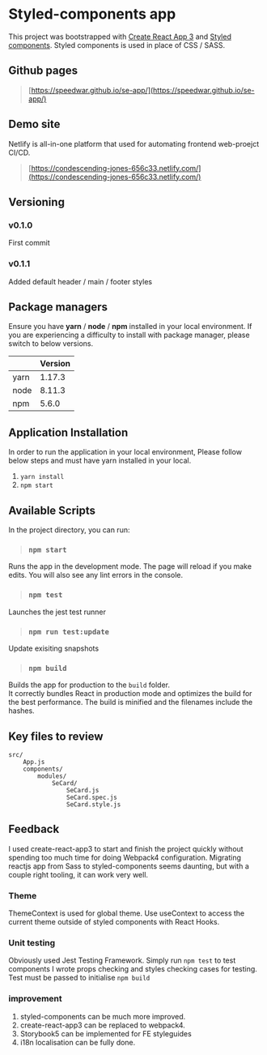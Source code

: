 # Styled-components app

This project was bootstrapped with 
[Create React App 3](https://github.com/facebook/create-react-app) and
[Styled components](https://www.styled-components.com).
Styled components is used in place of CSS / SASS.

## Github pages

> [https://speedwar.github.io/se-app/](https://speedwar.github.io/se-app/)

## Demo site
Netlify is all-in-one platform that used for automating frontend web-proejct CI/CD.
> [https://condescending-jones-656c33.netlify.com/](https://condescending-jones-656c33.netlify.com/)

## Versioning

### v0.1.0
First commit

### v0.1.1
Added default header / main / footer styles


## Package managers

Ensure you have **yarn** / **node** / **npm** installed in your local environment.
If you are experiencing a difficulty to install with package manager,
please switch to below versions.

|     |Version |
|-----|--------|
|yarn |1.17.3  |
|node |8.11.3  |
|npm  |5.6.0   |

## Application Installation

In order to run the application in your local environment,
Please follow below steps and must have yarn installed in your local.

1.  `yarn install`
2.  `npm start`
  
## Available Scripts

In the project directory, you can run:

> ### `npm start`

Runs the app in the development mode.
The page will reload if you make edits.
You will also see any lint errors in the console.

> ### `npm test`

Launches the jest test runner

> ### `npm run test:update`

Update exisiting snapshots

> ### `npm build`

Builds the app for production to the `build` folder.<br  />
It correctly bundles React in production mode and optimizes the build for the best performance.
The build is minified and the filenames include the hashes.

## Key files to review
```
src/
	App.js
	components/
		modules/
			SeCard/
				SeCard.js
				SeCard.spec.js
				SeCard.style.js
```

## Feedback

I used create-react-app3 to start and finish the project quickly without spending too much time for doing Webpack4 configuration.
Migrating reactjs app from Sass to styled-components seems daunting, but with a couple right tooling, it can work very well.

### Theme

ThemeContext is used for global theme.
Use useContext to access the current theme outside of styled components with React Hooks.

### Unit testing

Obviously used Jest Testing Framework. Simply run `npm test` to test components
I wrote props checking and styles checking cases for testing.
Test must be passed to initialise `npm build`

### improvement

1. styled-components can be much more improved.
2. create-react-app3 can be replaced to webpack4.
3. Storybook5 can be implemented for FE styleguides
4. i18n localisation can be fully done.
